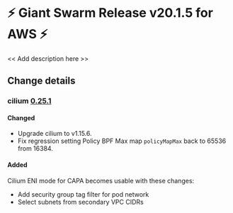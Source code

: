 # :zap: Giant Swarm Release v20.1.5 for AWS :zap:

<< Add description here >>

## Change details

### cilium [0.25.1](https://github.com/giantswarm/cilium-app/releases/tag/v0.25.1)

#### Changed

- Upgrade cilium to v1.15.6.
- Fix regression setting Policy BPF Max map `policyMapMax` back to 65536 from 16384.

#### Added

Cilium ENI mode for CAPA becomes usable with these changes:
- Add security group tag filter for pod network
- Select subnets from secondary VPC CIDRs

